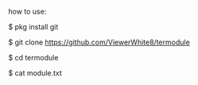how to use:

$ pkg install git 

$ git clone https://github.com/ViewerWhite8/termodule

$ cd termodule 

$ cat module.txt
